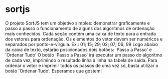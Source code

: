 sortjs
======
O projeto SortJS tem um objetivo simples: demonstrar graficamente e passo a passo o funcionamento de alguns dos algorítmos de ordenação mais conhecidos.
Cada seção contém uma caixa de texto para a entrada dos vetores para ordenação. Os elementos do vetor devem ser numéricos e separados por ponto-e-vírgula. 
Ex.: 01; 15; 29; 02; 07; 06; 99
Logo abaixo da caixa de texto, estarão posicionados dois botões: 'Passo a Passo' e 'Ordenar Tudo' 
O botão 'Passo a Passo' irá executar um passo do algorítmo de cada vez, imprimindo o resultado linha a linha na tabela de saída.
Para ordenar o vetor e imprimir todos os passos de uma vez só, basta utilizar o botão 'Ordenar Tudo'.
Esperamos que gostem!
